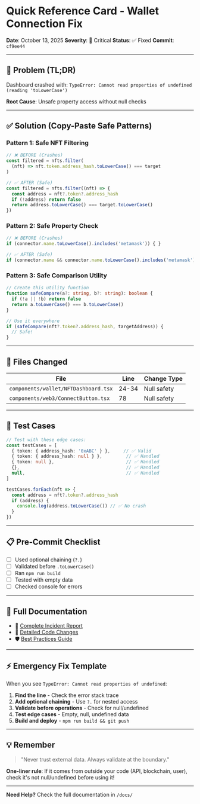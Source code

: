 # Quick Reference Card - Wallet Connection Fix

**Date**: October 13, 2025
**Severity**: 🔴 Critical
**Status**: ✅ Fixed
**Commit**: `cf9ee44`

---

## 🎯 Problem (TL;DR)

Dashboard crashed with: `TypeError: Cannot read properties of undefined (reading 'toLowerCase')`

**Root Cause**: Unsafe property access without null checks

---

## ✅ Solution (Copy-Paste Safe Patterns)

### Pattern 1: Safe NFT Filtering
```typescript
// ❌ BEFORE (Crashes)
const filtered = nfts.filter(
  (nft) => nft.token.address_hash.toLowerCase() === target
)

// ✅ AFTER (Safe)
const filtered = nfts.filter((nft) => {
  const address = nft?.token?.address_hash
  if (!address) return false
  return address.toLowerCase() === target.toLowerCase()
})
```

### Pattern 2: Safe Property Check
```typescript
// ❌ BEFORE (Crashes)
if (connector.name.toLowerCase().includes('metamask')) { }

// ✅ AFTER (Safe)
if (connector.name && connector.name.toLowerCase().includes('metamask')) { }
```

### Pattern 3: Safe Comparison Utility
```typescript
// Create this utility function
function safeCompare(a?: string, b?: string): boolean {
  if (!a || !b) return false
  return a.toLowerCase() === b.toLowerCase()
}

// Use it everywhere
if (safeCompare(nft?.token?.address_hash, targetAddress)) {
  // Safe!
}
```

---

## 🚀 Files Changed

| File | Line | Change Type |
|------|------|-------------|
| `components/wallet/NFTDashboard.tsx` | 24-34 | Null safety |
| `components/web3/ConnectButton.tsx` | 78 | Null safety |

---

## 🧪 Test Cases

```typescript
// Test with these edge cases:
const testCases = [
  { token: { address_hash: '0xABC' } },     // ✅ Valid
  { token: { address_hash: null } },         // ✅ Handled
  { token: null },                           // ✅ Handled
  {},                                        // ✅ Handled
  null,                                      // ✅ Handled
]

testCases.forEach(nft => {
  const address = nft?.token?.address_hash
  if (address) {
    console.log(address.toLowerCase()) // ✅ No crash
  }
})
```

---

## 📋 Pre-Commit Checklist

- [ ] Used optional chaining (`?.`)
- [ ] Validated before `.toLowerCase()`
- [ ] Ran `npm run build`
- [ ] Tested with empty data
- [ ] Checked console for errors

---

## 🔗 Full Documentation

- 📄 [Complete Incident Report](./2025-10-13-wallet-connection-crash-fix.md)
- 🔧 [Detailed Code Changes](./code-changes-detail.md)
- 🛡️ [Best Practices Guide](./prevention-best-practices.md)

---

## ⚡ Emergency Fix Template

When you see `TypeError: Cannot read properties of undefined`:

1. **Find the line** - Check the error stack trace
2. **Add optional chaining** - Use `?.` for nested access
3. **Validate before operations** - Check for null/undefined
4. **Test edge cases** - Empty, null, undefined data
5. **Build and deploy** - `npm run build && git push`

---

## 💡 Remember

> "Never trust external data. Always validate at the boundary."

**One-liner rule**: If it comes from outside your code (API, blockchain, user), check it's not null/undefined before using it!

---

**Need Help?** Check the full documentation in `/docs/`
